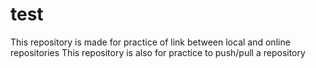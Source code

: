# test
This repository is made for practice of link between local and online repositories
This repository is also for practice to push/pull a repository 
